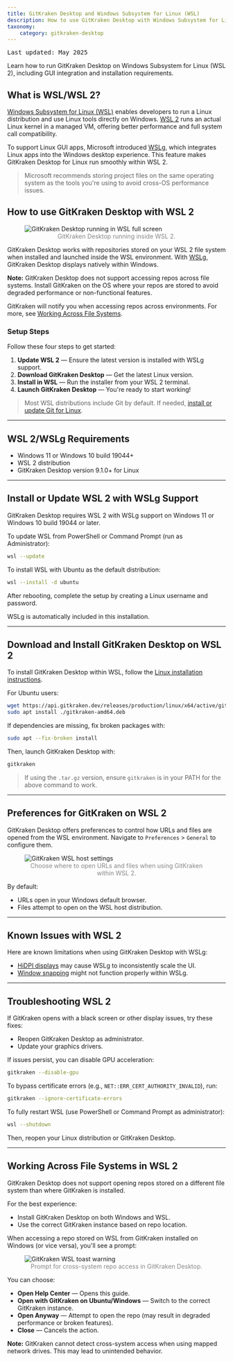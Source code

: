 ```yaml
---
title: GitKraken Desktop and Windows Subsystem for Linux (WSL)
description: How to use GitKraken Desktop with Windows Subsystem for Linux (WSL)
taxonomy:
    category: gitkraken-desktop
---
```

<kbd>Last updated: May 2025</kbd>

Learn how to run GitKraken Desktop on Windows Subsystem for Linux (WSL 2), including GUI integration and installation requirements.

## What is WSL/WSL 2?

<a href="https://learn.microsoft.com/en-us/windows/wsl/about" target="_blank">Windows Subsystem for Linux (WSL)</a> enables developers to run a Linux distribution and use Linux tools directly on Windows. <a href="https://learn.microsoft.com/en-us/windows/wsl/compare-versions" target="_blank">WSL 2</a> runs an actual Linux kernel in a managed VM, offering better performance and full system call compatibility.

To support Linux GUI apps, Microsoft introduced <a href="https://learn.microsoft.com/en-us/windows/wsl/tutorials/gui-apps" target="_blank">WSLg</a>, which integrates Linux apps into the Windows desktop experience. This feature makes GitKraken Desktop for Linux run smoothly within WSL 2.

> Microsoft recommends storing project files on the same operating system as the tools you're using to avoid cross-OS performance issues.

## How to use GitKraken Desktop with WSL 2

<figure class='figure center'>
    <img src="/wp-content/uploads/wsl-full-screen.png" srcset="/wp-content/uploads/wsl-full-screen@2x.png" class="help-center-img img-bordered" alt="GitKraken Desktop running in WSL full screen">
    <figcaption style="text-align: center; color: #888;">GitKraken Desktop running inside WSL 2.</figcaption>
</figure>

GitKraken Desktop works with repositories stored on your WSL 2 file system when installed and launched inside the WSL environment. With <a href="https://learn.microsoft.com/en-us/windows/wsl/tutorials/gui-apps" target="_blank">WSLg</a>, GitKraken Desktop displays natively within Windows.

<div class='callout callout--warning'>
    <p><strong>Note:</strong> GitKraken Desktop does not support accessing repos across file systems. Install GitKraken on the OS where your repos are stored to avoid degraded performance or non-functional features.</p>
</div>

GitKraken will notify you when accessing repos across environments. For more, see [Working Across File Systems](#working-across-file-systems-in-wsl-2).

### Setup Steps

Follow these four steps to get started:

1. **Update WSL 2** — Ensure the latest version is installed with WSLg support.
2. **Download GitKraken Desktop** — Get the latest Linux version.
3. **Install in WSL** — Run the installer from your WSL 2 terminal.
4. **Launch GitKraken Desktop** — You're ready to start working!

> Most WSL distributions include Git by default. If needed, [install or update Git for Linux](https://git-scm.com/download/linux).

---

## WSL 2/WSLg Requirements

- Windows 11 or Windows 10 build 19044+
- WSL 2 distribution
- GitKraken Desktop version 9.1.0+ for Linux

---

## Install or Update WSL 2 with WSLg Support

GitKraken Desktop requires WSL 2 with WSLg support on Windows 11 or Windows 10 build 19044 or later.

To update WSL from PowerShell or Command Prompt (run as Administrator):

```bash
wsl --update
```

To install WSL with Ubuntu as the default distribution:

```bash
wsl --install -d ubuntu
```

After rebooting, complete the setup by creating a Linux username and password.

WSLg is automatically included in this installation.

---

## Download and Install GitKraken Desktop on WSL 2

To install GitKraken Desktop within WSL, follow the <a href="https://help.gitkraken.com/gitkraken-desktop/how-to-install/#linux-deb-rpm-and-tar-gz-files" target="_blank">Linux installation instructions</a>.

For Ubuntu users:

```bash
wget https://api.gitkraken.dev/releases/production/linux/x64/active/gitkraken-amd64.deb
sudo apt install ./gitkraken-amd64.deb
```

If dependencies are missing, fix broken packages with:

```bash
sudo apt --fix-broken install
```

Then, launch GitKraken Desktop with:

```bash
gitkraken
```

> If using the `.tar.gz` version, ensure `gitkraken` is in your PATH for the above command to work.

---

## Preferences for GitKraken on WSL 2

GitKraken Desktop offers preferences to control how URLs and files are opened from the WSL environment. Navigate to `Preferences` > `General` to configure them.

<figure class='figure center'>
    <img src="/wp-content/uploads/wsl-host-settings.png" srcset="/wp-content/uploads/wsl-host-settings@2x.png" class="help-center-img img-bordered" alt="GitKraken WSL host settings">
    <figcaption style="text-align: center; color: #888;">Choose where to open URLs and files when using GitKraken within WSL 2.</figcaption>
</figure>

By default:
- URLs open in your Windows default browser.
- Files attempt to open on the WSL host distribution.

---

## Known Issues with WSL 2

Here are known limitations when using GitKraken Desktop with WSLg:

- <a href="https://github.com/microsoft/wslg/issues/388" target="_blank">HiDPI displays</a> may cause WSLg to inconsistently scale the UI.
- <a href="https://github.com/microsoft/wslg/issues/727" target="_blank">Window snapping</a> might not function properly within WSLg.

---

## Troubleshooting WSL 2

If GitKraken opens with a black screen or other display issues, try these fixes:

- Reopen GitKraken Desktop as administrator.
- Update your graphics drivers.

If issues persist, you can disable GPU acceleration:

```bash
gitkraken --disable-gpu
```

To bypass certificate errors (e.g., `NET::ERR_CERT_AUTHORITY_INVALID`), run:

```bash
gitkraken --ignore-certificate-errors
```

To fully restart WSL (use PowerShell or Command Prompt as administrator):

```bash
wsl --shutdown
```

Then, reopen your Linux distribution or GitKraken Desktop.

---

## Working Across File Systems in WSL 2

GitKraken Desktop does not support opening repos stored on a different file system than where GitKraken is installed.

For the best experience:
- Install GitKraken Desktop on both Windows and WSL.
- Use the correct GitKraken instance based on repo location.

When accessing a repo stored on WSL from GitKraken installed on Windows (or vice versa), you'll see a prompt:

<figure class='figure center'>
    <img src="/wp-content/uploads/wsl-toast.png" srcset="/wp-content/uploads/wsl-toast@2x.png" class="help-center-img img-bordered" alt="GitKraken WSL toast warning">
    <figcaption style="text-align: center; color: #888;">Prompt for cross-system repo access in GitKraken Desktop.</figcaption>
</figure>

You can choose:
- **Open Help Center** — Opens this guide.
- **Open with GitKraken on Ubuntu/Windows** — Switch to the correct GitKraken instance.
- **Open Anyway** — Attempt to open the repo (may result in degraded performance or broken features).
- **Close** — Cancels the action.

<div class='callout callout--warning'>
    <p><strong>Note:</strong> GitKraken cannot detect cross-system access when using mapped network drives. This may lead to unintended behavior.</p>
</div>


